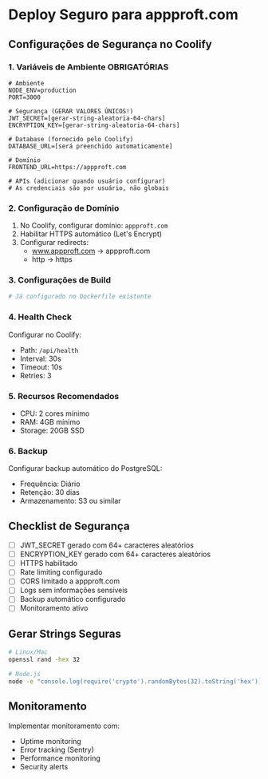 # Deploy Seguro para appproft.com

## Configurações de Segurança no Coolify

### 1. Variáveis de Ambiente OBRIGATÓRIAS

```env
# Ambiente
NODE_ENV=production
PORT=3000

# Segurança (GERAR VALORES ÚNICOS!)
JWT_SECRET=[gerar-string-aleatoria-64-chars]
ENCRYPTION_KEY=[gerar-string-aleatoria-64-chars]

# Database (fornecido pelo Coolify)
DATABASE_URL=[será preenchido automaticamente]

# Domínio
FRONTEND_URL=https://appproft.com

# APIs (adicionar quando usuário configurar)
# As credenciais são por usuário, não globais
```

### 2. Configuração de Domínio

1. No Coolify, configurar domínio: `appproft.com`
2. Habilitar HTTPS automático (Let's Encrypt)
3. Configurar redirects:
   - www.appproft.com → appproft.com
   - http → https

### 3. Configurações de Build

```dockerfile
# Já configurado no Dockerfile existente
```

### 4. Health Check

Configurar no Coolify:
- Path: `/api/health`
- Interval: 30s
- Timeout: 10s
- Retries: 3

### 5. Recursos Recomendados

- CPU: 2 cores mínimo
- RAM: 4GB mínimo
- Storage: 20GB SSD

### 6. Backup

Configurar backup automático do PostgreSQL:
- Frequência: Diário
- Retenção: 30 dias
- Armazenamento: S3 ou similar

## Checklist de Segurança

- [ ] JWT_SECRET gerado com 64+ caracteres aleatórios
- [ ] ENCRYPTION_KEY gerado com 64+ caracteres aleatórios
- [ ] HTTPS habilitado
- [ ] Rate limiting configurado
- [ ] CORS limitado a appproft.com
- [ ] Logs sem informações sensíveis
- [ ] Backup automático configurado
- [ ] Monitoramento ativo

## Gerar Strings Seguras

```bash
# Linux/Mac
openssl rand -hex 32

# Node.js
node -e "console.log(require('crypto').randomBytes(32).toString('hex'))"
```

## Monitoramento

Implementar monitoramento com:
- Uptime monitoring
- Error tracking (Sentry)
- Performance monitoring
- Security alerts